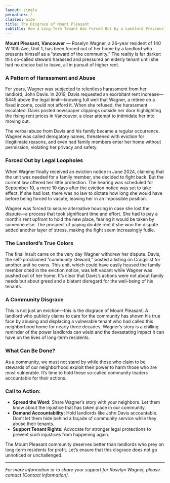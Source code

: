 ```yaml
---
layout: single
permalink: /
classes: wide
title: The Disgrace of Mount Pleasant 
subtitle: How a Long-Term Tenant Was Forced Out by a Landlord Previously Heralded as a "Community Steward"
---
```




**Mount Pleasant, Vancouver** — Roselyn Wagner, a 26-year resident of 140 W 10th Ave, Unit 1, has been forced out of her home by a landlord who presents himself as a “steward of the community.” The reality is far darker: this so-called steward harassed and pressured an elderly tenant until she had no choice but to leave, all in pursuit of higher rent.

### A Pattern of Harassment and Abuse

For years, Wagner was subjected to relentless harassment from her landlord, John Davis. In 2019, Davis requested an exorbitant rent increase—$445 above the legal limit—knowing full well that Wagner, a retiree on a fixed income, could not afford it. When she refused, the harassment escalated. Davis posted newspaper clippings outside her door highlighting the rising rent prices in Vancouver, a clear attempt to intimidate her into moving out.

The verbal abuse from Davis and his family became a regular occurrence. Wagner was called derogatory names, threatened with eviction for illegitimate reasons, and even had family members enter her home without permission, violating her privacy and safety.

### Forced Out by Legal Loopholes

When Wagner finally received an eviction notice in June 2024, claiming that the unit was needed for a family member, she decided to fight back. But the current law offered her little protection. The hearing was scheduled for September 10, a mere 10 days after the eviction notice was set to take effect. If she had lost, there was no law to dictate how long she would have before being forced to vacate, leaving her in an impossible position.

Wagner was forced to secure alternative housing in case she lost the dispute—a process that took significant time and effort. She had to pay a month’s rent upfront to hold the new place, fearing it would be taken by someone else. The prospect of paying double rent if she won the dispute added another layer of stress, making the fight seem increasingly futile.

### The Landlord’s True Colors

The final insult came on the very day Wagner withdrew her dispute. Davis, the self-proclaimed “community steward,” posted a listing on Craigslist for another unit he owns. This unit, which could have easily housed the family member cited in the eviction notice, was left vacant while Wagner was pushed out of her home. It’s clear that Davis’s actions were not about family needs but about greed and a blatant disregard for the well-being of his tenants.

### A Community Disgrace

This is not just an eviction—this is the disgrace of Mount Pleasant. A landlord who publicly claims to care for the community has shown his true face by abusing and displacing a vulnerable tenant who had called this neighborhood home for nearly three decades. Wagner’s story is a chilling reminder of the power landlords can wield and the devastating impact it can have on the lives of long-term residents.

### What Can Be Done?

As a community, we must not stand by while those who claim to be stewards of our neighborhood exploit their power to harm those who are most vulnerable. It’s time to hold these so-called community leaders accountable for their actions.

### Call to Action:
- **Spread the Word:** Share Wagner’s story with your neighbors. Let them know about the injustice that has taken place in our community.
- **Demand Accountability:** Hold landlords like John Davis accountable. Don’t let them hide behind a façade of community service while they abuse their tenants.
- **Support Tenant Rights:** Advocate for stronger legal protections to prevent such injustices from happening again.

The Mount Pleasant community deserves better than landlords who prey on long-term residents for profit. Let’s ensure that this disgrace does not go unnoticed or unchallenged.

---

*For more information or to share your support for Roselyn Wagner, please contact [Contact Information].*